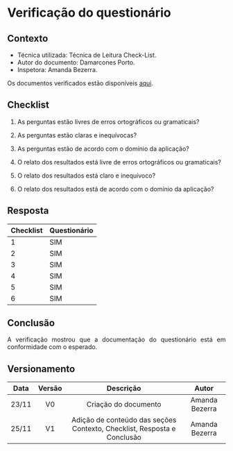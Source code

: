 # Verificação do questionário

## Contexto

- Técnica utilizada: Técnica de Leitura Check-List.
- Autor do documento: Damarcones Porto.
- Inspetora: Amanda Bezerra.

<p align = "justify">Os documentos verificados estão disponíveis <a href="https://interacao-humano-computador.github.io/2020.1-Prefeiturade-Aguas-Lindas-de-Goias/perfil_usuario/questionario/">aqui</a>.</p>


## Checklist

1. As perguntas estão livres de erros ortográficos ou gramaticais?

2. As perguntas estão claras e inequívocas?

3. As perguntas estão de acordo com o domínio da aplicação?

4. O relato dos resultados está livre de erros ortográficos ou gramaticais?

5. O relato dos resultados está claro e inequívoco?

6. O relato dos resultados está de acordo com o domínio da aplicação?

## Resposta

| Checklist | Questionário |
|:----------|:-------------|
| 1         | SIM          |
| 2         | SIM          |
| 3         | SIM          |
| 4         | SIM          |
| 5         | SIM          |
| 6         | SIM          |

## Conclusão

<p align = "justify">
A verificação mostrou que a documentação do questionário está em conformidade com o esperado.
</p>

## Versionamento

| Data  | Versão |                                Descrição                                |     Autor      |
|:-----:|:------:|:-----------------------------------------------------------------------:|:--------------:|
| 23/11 |   V0   |                          Criação do documento                           | Amanda Bezerra |
| 25/11 |   V1   | Adição de conteúdo das seções Contexto, Checklist, Resposta e Conclusão | Amanda Bezerra |
